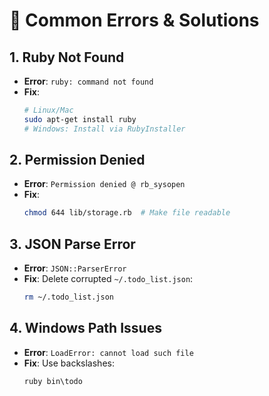 # 🚨 Common Errors & Solutions

## 1. **Ruby Not Found**
- **Error**: `ruby: command not found`
- **Fix**:
  ```bash
  # Linux/Mac
  sudo apt-get install ruby
  # Windows: Install via RubyInstaller
  ```

## 2. **Permission Denied**
- **Error**: `Permission denied @ rb_sysopen`
- **Fix**:
  ```bash
  chmod 644 lib/storage.rb  # Make file readable
  ```

## 3. **JSON Parse Error**
- **Error**: `JSON::ParserError`
- **Fix**: Delete corrupted `~/.todo_list.json`:
  ```bash
  rm ~/.todo_list.json
  ```

## 4. **Windows Path Issues**
- **Error**: `LoadError: cannot load such file`
- **Fix**: Use backslashes:
  ```powershell
  ruby bin\todo
  ```
